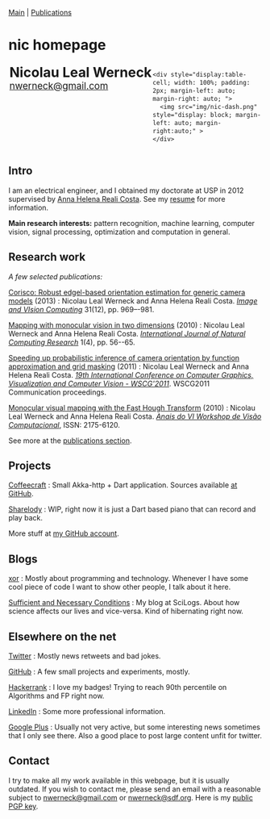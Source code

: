<head profile="http://www.w3.org/2005/10/profile">
  <meta charset="UTF-8">
  <title>Nic Werneck Homepage</title>
  <link rel="shortcut icon" href="/~nlw/img/favicon.ico" type="image/x-icon" />
  <link rel="stylesheet" type="text/css" href="css/estilo.css" media="screen" />
</head>

[Main](index.html) | [Publications](publications.html)

nic homepage
============

<div style="display: table; width: 100%;">
  <div style="display: table-row;">
    <div style="display:table-cell; padding: 2px; vertical-align: top">
      <span style="font-size: 20pt; font-weight: bold;" >
        Nicolau&nbsp;Leal&nbsp;Werneck
      </span>
      <br/>
      <span style="font-size: 14pt;" >
        <a href="mailto:nwerneck@gmail.com">nwerneck@gmail.com</a><br/>
      </span>
      <br/>
    </div>

    <div style="display:table-cell; width: 100%; padding: 2px; margin-left: auto; margin-right: auto; ">
      <img src="img/nic-dash.png" style="display: block; margin-left: auto; margin-right:auto;" >
    </div>
  </div>
</div>

<div style="clear: both"></div>

## Intro
I am an electrical engineer, and I obtained my doctorate at USP in 2012 supervised by [Anna Helena Reali Costa](http://www.lti.pcs.usp.br/~anna/). See my <a href="./nic-cv.pdf" onClick="javascript: pageTracker._trackPageview('./nic-cv.pdf'); ">resume</a> for more information.

**Main research interests:** pattern recognition, machine learning, computer vision, signal processing, optimization and computation in general.

## Research work
_A few selected publications:_

[Corisco: Robust edgel-based orientation estimation for generic camera models](./almoxarifado/imavis2013-final.pdf) (2013)
:    Nicolau Leal Werneck and Anna Helena Reali Costa. [_Image and VIsion Computing_](http://dx.doi.org/10.1016/j.imavis.2013.10.004) 31(12), pp. 969–-981.

[Mapping with monocular vision in two dimensions](./almoxarifado/WerneckCosta10.pdf) (2010)
:    Nicolau Leal Werneck and Anna Helena Reali Costa. [_International Journal of Natural Computing Research_](http://dx.doi.org/10.4018/jncr.20101001) 1(4), pp. 56--65.

[Speeding up probabilistic inference of camera orientation by function approximation and grid masking](./almoxarifado/nic-wscg2011.pdf) (2011)
:    Nicolau Leal Werneck and Anna Helena Reali Costa. [_19th International Conference on Computer Graphics, Visualization and Computer Vision - WSCG'2011_](http://wscg.zcu.cz/WSCG2011/wscg2011.htm). WSCG2011 Communication proceedings.

[Monocular visual mapping with the Fast Hough Transform](./almoxarifado/72827.pdf) (2010)
:    Nicolau Leal Werneck and Anna Helena Reali Costa. [_Anais do VI Workshop de Visão Computacional_](http://iris.sel.eesc.usp.br/wvc/), ISSN: 2175-6120.


See more at the [publications section](./publications.html).

## Projects
[Coffeecraft](http://nic.hpavc.net/coffeecraft/)
:    Small Akka-http + Dart application. Sources available [at GitHub](https://github.com/nlw0/scala-coffeecraft).

[Sharelody](http://nic.hpavc.net/piano/)
:    WIP, right now it is just a Dart based piano that can record and play back.

More stuff at [my GitHub account](https://github.com/nlw0).

## Blogs
[xor](http://xor0110.wordpress.com)
:    Mostly about programming and technology. Whenever I have some cool piece of code I want to show other people, I talk about it here.

[Sufficient and Necessary Conditions](http://www.scilogs.com/sufficient_and_necessary_conditions/)
:    My blog at SciLogs. About how science affects our lives and vice-versa. Kind of hibernating right now. 

## Elsewhere on the net

[Twitter](https://twitter.com/nwerneck)
:    Mostly news retweets and bad jokes.

[GitHub](https://github.com/nlw0)
:    A few small projects and experiments, mostly.

[Hackerrank](https://www.hackerrank.com/xor0110)
:    I love my badges! Trying to reach 90th percentile on Algorithms and FP right now.

[LinkedIn](https://www.linkedin.com/in/nwerneck)
:    Some more professional information.

[Google Plus](https://plus.google.com/113933651089797572744/posts)
:    Usually not very active, but some interesting news sometimes that I only see there. Also a good place to post large content unfit for twitter.

## Contact
I try to make all my work available in this webpage, but it is usually outdated. If you wish to contact me, please send an email with a reasonable subject to [nwerneck@gmail.com](mailto:nwerneck@gmail.com) or [nwerneck@sdf.org](mailto:nwerneck@sdf.org). Here is my [public PGP key](./pubkey-nwerneck.asc).
